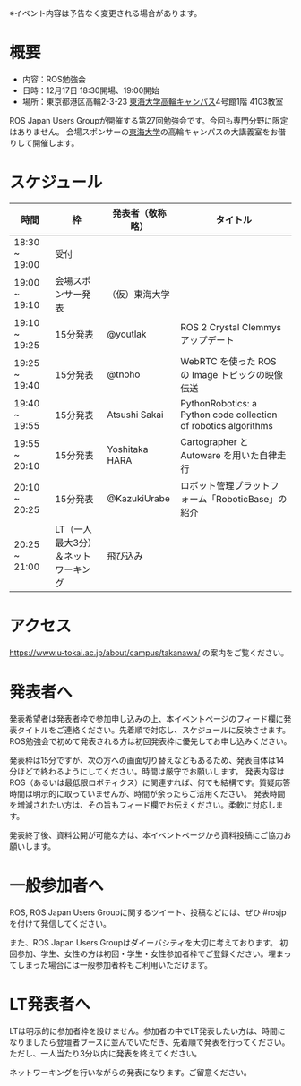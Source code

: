 ※イベント内容は予告なく変更される場合があります。

# 概要

- 内容：ROS勉強会
- 日時：12月17日 18:30開場、19:00開始
- 場所：東京都港区高輪2-3-23 [東海大学高輪キャンパス](https://www.u-tokai.ac.jp/about/campus/takanawa/)4号館1階 4103教室

ROS Japan Users Groupが開催する第27回勉強会です。今回も専門分野に限定はありません。
会場スポンサーの[東海大学](https://www.u-tokai.ac.jp)の高輪キャンパスの大講義室をお借りして開催します。

# スケジュール

時間 | 枠                 | 発表者（敬称略） | タイトル
------|---------------|---------|----
18:30 ~ 19:00 | 受付 | |
19:00 ~ 19:10 | 会場スポンサー発表 | （仮）東海大学 |
19:10 ~ 19:25 | 15分発表 | @youtlak | ROS 2 Crystal Clemmysアップデート
19:25 ~ 19:40 | 15分発表 | @tnoho | WebRTC を使った ROS の Image トピックの映像伝送
19:40 ~ 19:55 | 15分発表 | Atsushi Sakai | PythonRobotics: a Python code collection of robotics algorithms
19:55 ~ 20:10 | 15分発表 | Yoshitaka HARA | Cartographer と Autoware を用いた自律走行
20:10 ~ 20:25 | 15分発表 | @KazukiUrabe | ロボット管理プラットフォーム「RoboticBase」の紹介
20:25 ~ 21:00 | LT（一人最大3分）＆ネットワーキング  | 飛び込み |

# アクセス

https://www.u-tokai.ac.jp/about/campus/takanawa/ の案内をご覧ください。

# 発表者へ
発表希望者は発表者枠で参加申し込みの上、本イベントページのフィード欄に発表タイトルをご連絡ください。先着順で対応し、スケジュールに反映させます。
ROS勉強会で初めて発表される方は初回発表枠に優先してお申し込みください。

発表枠は15分ですが、次の方への画面切り替えなどもあるため、発表自体は14分ほどで終わるようにしてください。時間は厳守でお願いします。
発表内容はROS（あるいは最低限ロボティクス）に関連すれば、何でも結構です。質疑応答時間は明示的に取っていませんが、時間が余ったらご活用ください。
発表時間を増減されたい方は、その旨もフィード欄でお伝えください。柔軟に対応します。

発表終了後、資料公開が可能な方は、本イベントページから資料投稿にご協力お願いします。

# 一般参加者へ
ROS, ROS Japan Users Groupに関するツイート、投稿などには、ぜひ #rosjp を付けて発信してください。

また、ROS Japan Users Groupはダイーバシティを大切に考えております。
初回参加、学生、女性の方は初回・学生・女性参加者枠でご登録ください。埋まってしまった場合には一般参加者枠もご利用いただけます。

# LT発表者へ
LTは明示的に参加者枠を設けません。参加者の中でLT発表したい方は、時間になりましたら登壇者ブースに並んでいただき、先着順で発表を行ってください。
ただし、一人当たり3分以内に発表を終えてください。

ネットワーキングを行いながらの発表になります。ご留意ください。
